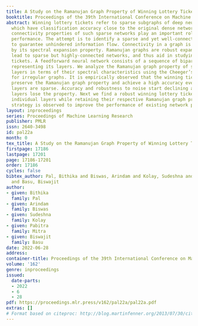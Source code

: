 ```yaml
---
title: A Study on the Ramanujan Graph Property of Winning Lottery Tickets
booktitle: Proceedings of the 39th International Conference on Machine Learning
abstract: Winning lottery tickets refer to sparse subgraphs of deep neural networks
  which have classification accuracy close to the original dense networks. Resilient
  connectivity properties of such sparse networks play an important role in their
  performance. The attempt is to identify a sparse and yet well-connected network
  to guarantee unhindered information flow. Connectivity in a graph is best characterized
  by its spectral expansion property. Ramanujan graphs are robust expanders which
  lead to sparse but highly-connected networks, and thus aid in studying the winning
  tickets. A feedforward neural network consists of a sequence of bipartite graphs
  representing its layers. We analyze the Ramanujan graph property of such bipartite
  layers in terms of their spectral characteristics using the Cheeger’s inequality
  for irregular graphs. It is empirically observed that the winning ticket networks
  preserve the Ramanujan graph property and achieve a high accuracy even when the
  layers are sparse. Accuracy and robustness to noise start declining as many of the
  layers lose the property. Next we find a robust winning lottery ticket by pruning
  individual layers while retaining their respective Ramanujan graph property. This
  strategy is observed to improve the performance of existing network pruning algorithms.
layout: inproceedings
series: Proceedings of Machine Learning Research
publisher: PMLR
issn: 2640-3498
id: pal22a
month: 0
tex_title: A Study on the Ramanujan Graph Property of Winning Lottery Tickets
firstpage: 17186
lastpage: 17201
page: 17186-17201
order: 17186
cycles: false
bibtex_author: Pal, Bithika and Biswas, Arindam and Kolay, Sudeshna and Mitra, Pabitra
  and Basu, Biswajit
author:
- given: Bithika
  family: Pal
- given: Arindam
  family: Biswas
- given: Sudeshna
  family: Kolay
- given: Pabitra
  family: Mitra
- given: Biswajit
  family: Basu
date: 2022-06-28
address:
container-title: Proceedings of the 39th International Conference on Machine Learning
volume: '162'
genre: inproceedings
issued:
  date-parts:
  - 2022
  - 6
  - 28
pdf: https://proceedings.mlr.press/v162/pal22a/pal22a.pdf
extras: []
# Format based on citeproc: http://blog.martinfenner.org/2013/07/30/citeproc-yaml-for-bibliographies/
---
```

